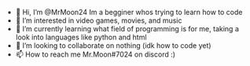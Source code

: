 - 👋 Hi, I’m @MrMoon24 Im a begginer whos trying to learn how to code
- 👀 I’m interested in video games, movies, and music
- 🌱 I’m currently learning what field of programming is for me, taking a look into languages like python and html
- 💞️ I’m looking to collaborate on nothing (idk how to code yet)
- 📫 How to reach me Mr.Moon#7024 on discord :)

<!---
MrMoon24/MrMoon24 is a ✨ special ✨ repository because its `README.md` (this file) appears on your GitHub profile.
You can click the Preview link to take a look at your changes.
--->

